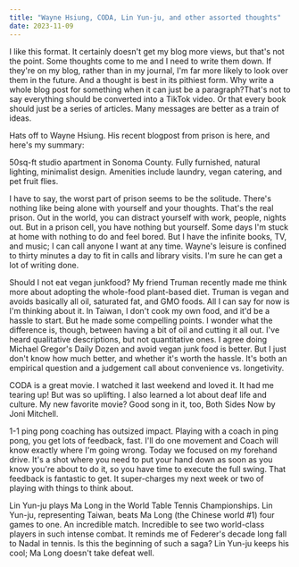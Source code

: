 ```yaml
---
title: "Wayne Hsiung, CODA, Lin Yun-ju, and other assorted thoughts"
date: 2023-11-09
---
```


I like this format. It certainly doesn't get my blog more views, but that's not the point. Some thoughts come to me and I need to write them down. If they're on my blog, rather than in my journal, I'm far more likely to look over them in the future. And a thought is best in its pithiest form. Why write a whole blog post for something when it can just be a paragraph?That's not to say everything should be converted into a TikTok video. Or that every book should just be a series of articles. Many messages are better as a train of ideas.

Hats off to Wayne Hsiung. His recent blogpost from prison is here, and here's my summary:

50sq-ft studio apartment in Sonoma County. Fully furnished, natural lighting, minimalist design. Amenities include laundry, vegan catering, and pet fruit flies. 

I have to say, the worst part of prison seems to be the solitude. There's nothing like being alone with yourself and your thoughts. That's the real prison. Out in the world, you can distract yourself with work, people, nights out. But in a prison cell, you have nothing but yourself. Some days I'm stuck at home with nothing to do and feel bored. But I have the infinite books, TV, and music; I can call anyone I want at any time. Wayne's leisure is confined to thirty minutes a day to fit in calls and library visits. I'm sure he can get a lot of writing done. 

Should I not eat vegan junkfood? My friend Truman recently made me think more about adopting the whole-food plant-based diet. Truman is vegan and avoids basically all oil, saturated fat, and GMO foods. All I can say for now is I'm thinking about it. In Taiwan, I don't cook my own food, and it'd be a hassle to start. But he made some compelling points. I wonder what the difference is, though, between having a bit of oil and cutting it all out. I've heard qualitative descriptions, but not quantitative ones. I agree doing Michael Gregor's Daily Dozen and avoid vegan junk food is better. But I just don't know how much better, and whether it's worth the hassle. It's both an empirical question and a judgement call about convenience vs. longetivity.

CODA is a great movie. I watched it last weekend and loved it. It had me tearing up! But was so uplifting. I also learned a lot about deaf life and culture. My new favorite movie? Good song in it, too, Both Sides Now by Joni Mitchell.

1-1 ping pong coaching has outsized impact. Playing with a coach in ping pong, you get lots of feedback, fast. I'll do one movement and Coach will know exactly where I'm going wrong. Today we focused on my forehand drive. It's a shot where you need to put your hand down as soon as you know you're about to do it, so you have time to execute the full swing. That feedback is fantastic to get. It super-charges my next week or two of playing with things to think about. 


Lin Yun-ju plays Ma Long in the World Table Tennis Championships. Lin Yun-ju, representing Taiwan, beats Ma Long (the Chinese world #1) four games to one. An incredible match. Incredible to see two world-class players in such intense combat. It reminds me of Federer's decade long fall to Nadal in tennis. Is this the beginning of such a saga? Lin Yun-ju keeps his cool; Ma Long doesn't take defeat well.

